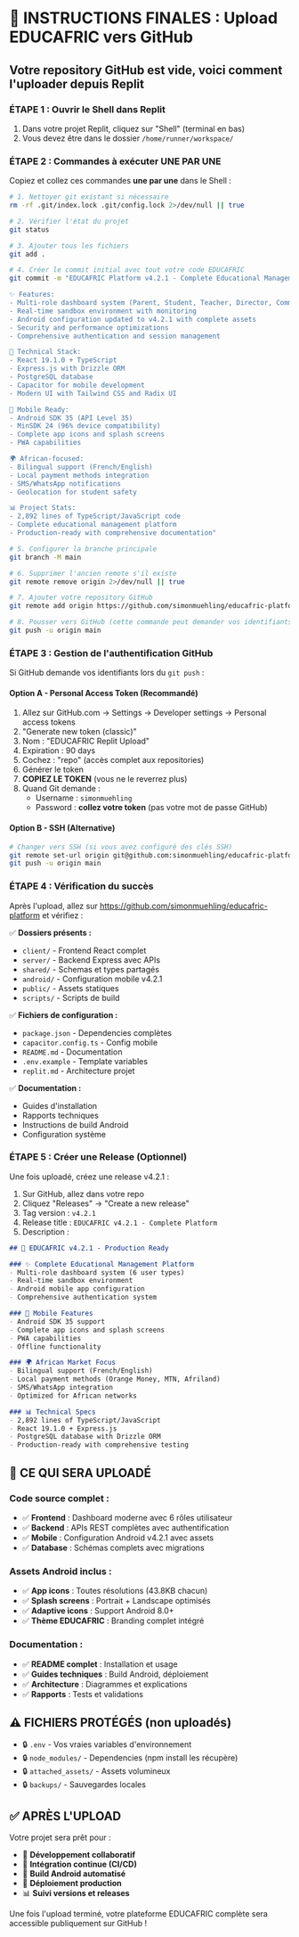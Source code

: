 # 🚀 INSTRUCTIONS FINALES : Upload EDUCAFRIC vers GitHub

## Votre repository GitHub est vide, voici comment l'uploader depuis Replit

### **ÉTAPE 1 : Ouvrir le Shell dans Replit**
1. Dans votre projet Replit, cliquez sur "Shell" (terminal en bas)
2. Vous devez être dans le dossier `/home/runner/workspace/`

### **ÉTAPE 2 : Commandes à exécuter UNE PAR UNE**

Copiez et collez ces commandes **une par une** dans le Shell :

```bash
# 1. Nettoyer git existant si nécessaire
rm -rf .git/index.lock .git/config.lock 2>/dev/null || true

# 2. Vérifier l'état du projet
git status

# 3. Ajouter tous les fichiers
git add .

# 4. Créer le commit initial avec tout votre code EDUCAFRIC
git commit -m "EDUCAFRIC Platform v4.2.1 - Complete Educational Management System

✨ Features:
- Multi-role dashboard system (Parent, Student, Teacher, Director, Commercial, Site Admin)
- Real-time sandbox environment with monitoring
- Android configuration updated to v4.2.1 with complete assets
- Security and performance optimizations
- Comprehensive authentication and session management

🔧 Technical Stack:
- React 19.1.0 + TypeScript
- Express.js with Drizzle ORM
- PostgreSQL database
- Capacitor for mobile development
- Modern UI with Tailwind CSS and Radix UI

📱 Mobile Ready:
- Android SDK 35 (API Level 35)
- MinSDK 24 (96% device compatibility)
- Complete app icons and splash screens
- PWA capabilities

🌍 African-focused:
- Bilingual support (French/English)
- Local payment methods integration
- SMS/WhatsApp notifications
- Geolocation for student safety

📊 Project Stats:
- 2,892 lines of TypeScript/JavaScript code
- Complete educational management platform
- Production-ready with comprehensive documentation"

# 5. Configurer la branche principale
git branch -M main

# 6. Supprimer l'ancien remote s'il existe
git remote remove origin 2>/dev/null || true

# 7. Ajouter votre repository GitHub
git remote add origin https://github.com/simonmuehling/educafric-platform.git

# 8. Pousser vers GitHub (cette commande peut demander vos identifiants)
git push -u origin main
```

### **ÉTAPE 3 : Gestion de l'authentification GitHub**

Si GitHub demande vos identifiants lors du `git push` :

#### **Option A - Personal Access Token (Recommandé)**
1. Allez sur GitHub.com → Settings → Developer settings → Personal access tokens
2. "Generate new token (classic)"
3. Nom : "EDUCAFRIC Replit Upload"
4. Expiration : 90 days
5. Cochez : "repo" (accès complet aux repositories)
6. Générer le token
7. **COPIEZ LE TOKEN** (vous ne le reverrez plus)
8. Quand Git demande :
   - Username : `simonmuehling`
   - Password : **collez votre token** (pas votre mot de passe GitHub)

#### **Option B - SSH (Alternative)**
```bash
# Changer vers SSH (si vous avez configuré des clés SSH)
git remote set-url origin git@github.com:simonmuehling/educafric-platform.git
git push -u origin main
```

### **ÉTAPE 4 : Vérification du succès**

Après l'upload, allez sur https://github.com/simonmuehling/educafric-platform et vérifiez :

✅ **Dossiers présents :**
- `client/` - Frontend React complet
- `server/` - Backend Express avec APIs
- `shared/` - Schemas et types partagés
- `android/` - Configuration mobile v4.2.1
- `public/` - Assets statiques
- `scripts/` - Scripts de build

✅ **Fichiers de configuration :**
- `package.json` - Dependencies complètes
- `capacitor.config.ts` - Config mobile
- `README.md` - Documentation
- `.env.example` - Template variables
- `replit.md` - Architecture projet

✅ **Documentation :**
- Guides d'installation
- Rapports techniques
- Instructions de build Android
- Configuration système

### **ÉTAPE 5 : Créer une Release (Optionnel)**

Une fois uploadé, créez une release v4.2.1 :

1. Sur GitHub, allez dans votre repo
2. Cliquez "Releases" → "Create a new release"
3. Tag version : `v4.2.1`
4. Release title : `EDUCAFRIC v4.2.1 - Complete Platform`
5. Description :

```markdown
## 🚀 EDUCAFRIC v4.2.1 - Production Ready

### ✨ Complete Educational Management Platform
- Multi-role dashboard system (6 user types)
- Real-time sandbox environment
- Android mobile app configuration
- Comprehensive authentication system

### 📱 Mobile Features
- Android SDK 35 support
- Complete app icons and splash screens
- PWA capabilities
- Offline functionality

### 🌍 African Market Focus
- Bilingual support (French/English)
- Local payment methods (Orange Money, MTN, Afriland)
- SMS/WhatsApp integration
- Optimized for African networks

### 📊 Technical Specs
- 2,892 lines of TypeScript/JavaScript
- React 19.1.0 + Express.js
- PostgreSQL database with Drizzle ORM
- Production-ready with comprehensive testing
```

## 🎯 **CE QUI SERA UPLOADÉ**

### **Code source complet :**
- ✅ **Frontend** : Dashboard moderne avec 6 rôles utilisateur
- ✅ **Backend** : APIs REST complètes avec authentification
- ✅ **Mobile** : Configuration Android v4.2.1 avec assets
- ✅ **Database** : Schémas complets avec migrations

### **Assets Android inclus :**
- ✅ **App icons** : Toutes résolutions (43.8KB chacun)
- ✅ **Splash screens** : Portrait + Landscape optimisés
- ✅ **Adaptive icons** : Support Android 8.0+
- ✅ **Thème EDUCAFRIC** : Branding complet intégré

### **Documentation :**
- ✅ **README complet** : Installation et usage
- ✅ **Guides techniques** : Build Android, déploiement
- ✅ **Architecture** : Diagrammes et explications
- ✅ **Rapports** : Tests et validations

## ⚠️ **FICHIERS PROTÉGÉS (non uploadés)**

- 🔒 `.env` - Vos vraies variables d'environnement
- 🔒 `node_modules/` - Dependencies (npm install les récupère)
- 🔒 `attached_assets/` - Assets volumineux
- 🔒 `backups/` - Sauvegardes locales

## ✅ **APRÈS L'UPLOAD**

Votre projet sera prêt pour :
- 👥 **Développement collaboratif**
- 🔄 **Intégration continue (CI/CD)**
- 📱 **Build Android automatisé**
- 🚀 **Déploiement production**
- 📊 **Suivi versions et releases**

Une fois l'upload terminé, votre plateforme EDUCAFRIC complète sera accessible publiquement sur GitHub !